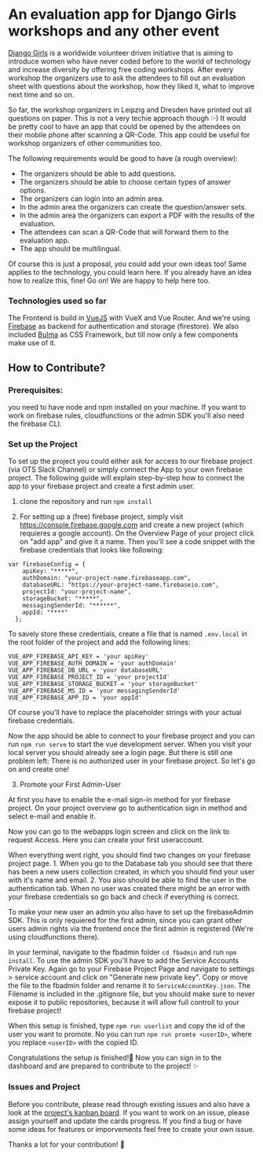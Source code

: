 # An evaluation app for Django Girls workshops and any other event

[Django Girls](https://djangogirls.org/) is a worldwide volunteer driven initiative that is aiming to introduce women who have never coded before to the world of technology and increase diversity by offering free coding workshops. After every workshop the organizers use to ask the attendees to fill out an evaluation sheet with questions about the workshop, how they liked it, what to improve next time and so on.

So far, the workshop organizers in Leipzig and Dresden have printed out all questions on paper. This is not a very techie approach though :-) It would be pretty cool to have an app that could be opened by the attendees on their mobile phone after scanning a QR-Code. This app could be useful for workshop organizers of other communities too.

The following requirements would be good to have (a rough overview):

- The organizers should be able to add questions.
- The organizers should be able to choose certain types of answer options.
- The organizers can login into an admin area.
- In the admin area the organizers can create the question/answer sets.
- In the admin area the organizers can export a PDF with the results of the evaluation.
- The attendees can scan a QR-Code that will forward them to the evaluation app.
- The app should be multilingual.

Of course this is just a proposal, you could add your own ideas too! Same applies to the technology, you could learn here. If you already have an idea how to realize this, fine! Go on! We are happy to help here too.

### Technologies used so far

The Frontend is build in [VueJS](https://vuejs.org/) with VueX and Vue Router. And we're using [Firebase](https://firebase.google.com/) as backend for authentication and storage (firestore). We also included [Bulma](https://bulma.io/) as CSS Framework, but till now only a few components make use of it.

## How to Contribute?

### Prerequisites:

you need to have node and npm installed on your machine. If you want to work on firebase rules, cloudfunctions or the admin SDK you'll also need the firebase CLI.

### Set up the Project

To set up the project you could either ask for access to our firebase project (via OTS Slack Channel) or simply connect the App to your own firebase project.
The following guide will explain step-by-step how to connect the app to your firebase project and create a first admin user.

1. clone the repository and run `npm install`

2. For setting up a (free) firebase project, simply visit <https://console.firebase.google.com> and create a new project (which requieres a google account). On the Overview Page of your project click on "add app" and give it a name. Then you'll see a code snippet with the firebase credentials that looks like following:

```
var firebaseConfig = {
    apiKey: "*****",
    authDomain: "your-project-name.firebaseapp.com",
    databaseURL: "https://your-project-name.firebaseio.com",
    projectId: "your-project-name",
    storageBucket: "*****",
    messagingSenderId: "******",
    appId: "****"
  };
```

To savely store these credentials, create a file that is named `.env.local` in the root folder of the project and add the following lines:

```
VUE_APP_FIREBASE_API_KEY = 'your apiKey'
VUE_APP_FIREBASE_AUTH_DOMAIN = 'your authDomain'
VUE_APP_FIREBASE_DB_URL = 'your databaseURL'
VUE_APP_FIREBASE_PROJECT_ID = 'your projectId'
VUE_APP_FIREBASE_STORAGE_BUCKET = 'your storageBucket'
VUE_APP_FIREBASE_MS_ID = 'your messagingSenderId'
VUE_APP_FIREBASE_APP_ID = 'your appId'
```

Of course you'll have to replace the placeholder strings with your actual firebase credentials.

Now the app should be able to connect to your firebase project and you can run `npm run serve` to start the vue development server.
When you visit your local server you should already see a login page. But there is still one problem left:
There is no authorized user in your firebase project. So let's go on and create one!

3. Promote your First Admin-User

At first you have to enable the e-mail sign-in method for yor firebase project. On your project overview go to authentication sign in method and select e-mail and enable it.

Now you can go to the webapps login screen and click on the link to request Access. Here you can create your first useraccount.

When everything went right, you should find two changes on your firebase project page. 1. When you go to the Database tab you should see that there has been a new users collection created, in which you should find your user with it's name and email. 2. You also should be able to find the user in the authentication tab. When no user was created there might be an error with your firebase credentials so go back and check if everything is correct.

To make your new user an admin you also have to set up the firebaseAdmin SDK. This is only requiered for the first admin, since you can grant other users admin rights via the frontend once the first admin is registered (We're using cloudfunctions there).

In your terminal, navigate to the fbadmin folder `cd fbadmin` and run `npm install`. To use the admin SDK you'll have to add the Service Accounts Private Key.
Again go to your Firebase Project Page and navigate to settings > service account and click on "Generate new private key". Copy or move the file to the fbadmin folder and rename it to `ServiceAccountKey.json`.
The Filename is included in the .gitignore file, but you should make sure to never expose it to public repositories, because it will allow full controll to your firebase project!

When this setup is finished, type `npm run userlist` and copy the id of the user you want to promote. No you can run `npm run promte <userID>`, where you replace `<userID>` with the copied ID.

Congratulations the setup is finished!:tada: Now you can sign in to the dashboard and are prepared to contribute to the project! :sparkles:

### Issues and Project

Before you contribute, please read through existing issues and also have a look at the [project's kanban board](https://github.com/OpenTechSchool-Leipzig/poll_app/projects/1). If you want to work on an issue, please assign yourself and update the cards progress. If you find a bug or have some ideas for features or imporvements feel free to create your own issue.

Thanks a lot for your contribution! :sparkling_heart:
